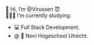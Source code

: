 👋 Hi, I’m @Virussen 😈 <br>
👨🏼‍🎓 I’m currently studying:
 - 💻 Full Stack Development. 
 - @ 🏦 Novi Hogeschool Utrecht.

<!---
Virussen/Virussen is a ✨ special ✨ repository because its `README.md` (this file) appears on your GitHub profile.
You can click the Preview link to take a look at your changes.
--->
